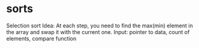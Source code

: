 # sorts

Selection sort
Idea: At each step, you need to find the max(min) element in the array and swap it with the current one.
Input: pointer to data, count of elements, compare function

